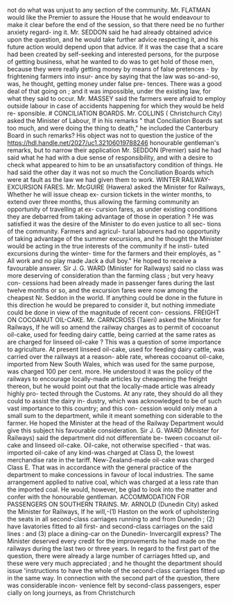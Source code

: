 not do what was unjust to any section of the community. Mr. FLATMAN would like the Premier to assure the House that he would endeavour to make it clear before the end of the session, so that there need be no further anxiety regard- ing it. Mr. SEDDON said he had already obtained advice upon the question, and he would take further advice respecting it, and his future action would depend upon that advice. If it was the case that a scare had been created by self-seeking and interested persons, for the purpose of getting business, what he wanted to do was to get hold of those men, because they were really getting money by means of false pretences - by frightening farmers into insur- ance by saying that the law was so-and-so, was, he thought, getting money under false pre- tences. There was a good deal of that going on ; and it was impossible, under the existing law, for what they said to occur. Mr. MASSEY said the farmers were afraid to employ outside labour in case of accidents happening for which they would be held re- sponsible. # CONCILIATION BOARDS. Mr. COLLINS ( Christchurch City) asked the Minister of Labour, If in his remarks " that Conciliation Boards sat too much, and were doing the thing to death," he included the Canterbury Board in such remarks? His object was not to question the justice of the https://hdl.handle.net/2027/uc1.32106019788246 honourable gentleman's remarks, but to narrow their application Mr. SEDDON (Premier) said he had said what he had with a due sense of responsibility, and with a desire to check what appeared to him to be an unsatisfactory condition of things. He had said the other day it was not so much the Conciliation Boards which were at fault as the law we had given them to work. WINTER RAILWAY-EXCURSION FARES. Mr. McGUIRE (Hawera) asked the Minister for Railways, Whether he will issue cheap ex- cursion tickets in the winter months, to extend over three months, thus allowing the farming community an opportunity of travelling at ex- cursion fares, as under existing conditions they are debarred from taking advantage of those in operation ? He was satisfied it was the desire of the Minister to do even justice to all sec- tions of the community. Farmers and agricul- tural labourers had no opportunity of taking advantage of the summer excursions, and he thought the Minister would be acting in the true interests of the community if he insti- tuted excursions during the winter- time for the farmers and their employés, as " All work and no play made Jack a dull boy." He hoped to receive a favourable answer. Sir J. G. WARD (Minister for Railways) said no class was more deserving of consideration than the farming class ; but very heavy con- cessions had been already made in passenger fares during the last twelve months or so, and the excursion fares were now among the cheapest Nr. Seddon in the world. If anything could be done in the future in this direction he would be prepared to consider it, but nothing immediate could be done in view of the magnitude of recent con- cessions. FREIGHT ON COCOANUT OIL-CAKE. Mr. CARNCROSS (Taieri) asked the Minister for Railways, If he will so amend the railway charges as to permit of cocoanut oil-cake, used for feeding dairy cattle, being carried at the same rates as are charged for linseed oil-cake ? This was a question of some importance to agriculture. At present linseed oil-cake, used for feeding dairy cattle, was carried over the railways at a reason- able rate, whereas cocoanut oil-cake, imported from New South Wales, which was used for the same purpose, was charged 100 per cent. more. He understood it was the policy of the railways to encourage locally-made articles by cheapening the freight thereon, but he would point out that the locally-made article was already highly pro- tected through the Customs. At any rate, they should do all they could to assist the dairy in- dustry, which was acknowledged to be of such vast importance to this country; and this con- cession would only mean a small sum to the department, while it meant something con siderable to the farmer. He hoped the Minister at the head of the Railway Department would give this subject his favourable consideration. Sir J. G. WARD (Minister for Railways) said the department did not differentiate be- tween cocoanut oil-cake and linseed oil-cake. Oil-cake, not otherwise specified - that was. imported oil-cake of any kind-was charged at Class D, the lowest merchandise rate in the tariff. New-Zealand-made oil-cake was charged Class E. That was in accordance with the general practice of the department to make concessions in favour of local industries. The same arrangement applied to native coal, which was charged at a less rate than the imported coal. He would, however, be glad to look into the matter and confer with the honourable gentleman. ACCOMMODATION FOR PASSENGERS ON SOUTHERN TRAINS. Mr. ARNOLD (Dunedin City) asked the Minister for Railways, If he will,-(1) Haston on the work of upholstering the seats in all second-class carriages running to and from Dunedin ; (2) have lavatories fitted to all first- and second-class carriages on the said lines : and (3) place a dining-car on the Dunedin- Invercargill express? The Minister deserved every credit for the improvements he had made on the railways during the last two or three years. In regard to the first part of the question, there were already a large number of carriages htted up, and these were very much appreciated ; and he thought the department should issue 'instructions to have the whole of the second-class carriages fitted up in the same way. In connection with the second part of the question, there was considerable incon- venience felt by second-class passengers, esper cially on long journeys, as from Christchurch 